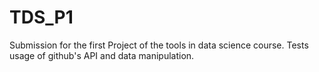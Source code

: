 # TDS_P1
Submission for the first Project of the tools in data science course. Tests usage of github's API and data manipulation.
